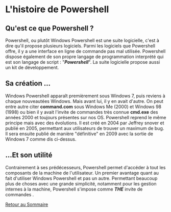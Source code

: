 # L'histoire de Powershell

## Qu'est ce que Powershell ?

  Powershell, ou plutôt Windows Powershell est une suite logicielle, c'est à dire qu'il propose plusieurs logiciels. Parmi les logiciels que Powershell offre, il y a une interface en ligne de commande pas mal utilisée. Powershell dispose également de son propre langage de programmation interprété qui est son langage de script : "***Powershell***". La suite logicielle propose aussi un kit de développement.
  
  ## Sa création ...

  Windows Powershell apparaît premièrement sous Windows 7, puis reviens à chaque nouveautées Windows. Mais avant lui, il y en avait d'autre. On peut entre autre citer **command.com** sous Windows Me (2000) et Windows 98 (1998) ou bien il y avait l'invite de commandes très connue **cmd.exe** des années 2000 et toujours présentes sur nos OS. Powershell reprend le même principe mais avec des évolutions.
  Il est créé en 2004 par Jeffrey snover et publié en 2005, permettant aux utilisateurs de trouver un maximum de bug. Il sera ensuite publié de manière "définitive" en 2009 avec la sortie de Windows 7 comme dis ci-dessus.

## ...Et son utilité

  Contrairement à ses prédécesseurs, Powershell permet d'accéder à tout les composants de la machine de l'utilisateur. Un premier avantage quant au fait d'utiliser Windows Powershell et pas un autre. Permettant beaucoup plus de choses avec une grande simplicité, notamment pour les gestion internes à la machine, Powershell s'impose comme ***THE*** invite de commandes .

[ Retour au Sommaire](https://github.com/taobourmaud/Linux_dossier/blob/main/README.md)
